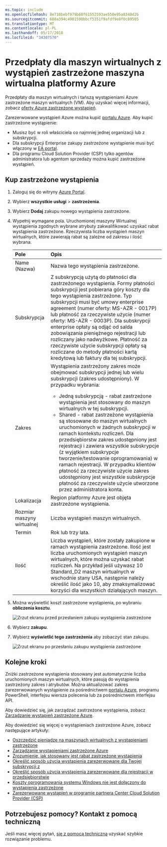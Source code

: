 ```yaml
---
ms.topic: include
ms.openlocfilehash: 8e710bebf979b60f61552593ae550e95a8340d2b
ms.sourcegitcommit: 688a394c4901590bbcf5351f9afdf9e8f0c89505
ms.translationtype: MT
ms.contentlocale: pl-PL
ms.lasthandoff: 05/17/2018
ms.locfileid: "34307570"
---
```

# <a name="prepay-for-virtual-machines-with-azure-reserved-vm-instances"></a>Przedpłaty dla maszyn wirtualnych z wystąpień zastrzeżone maszyna wirtualna platformy Azure

Przedpłaty dla maszyn wirtualnych i tańszą wystąpieniami Azure zastrzeżone maszyn wirtualnych (VM). Aby uzyskać więcej informacji, zobacz [oferty Azure zastrzeżone wystąpień](https://azure.microsoft.com/pricing/reserved-vm-instances/).

Zarezerwowane wystąpień Azure można kupić [portalu Azure](https://portal.azure.com). Aby kupić zastrzeżone wystąpienie:
-   Musisz być w roli właściciela co najmniej jednej organizacji lub z subskrypcji.
-   Dla subskrypcji Enterprise zakupy zastrzeżone wystąpienie musi być włączony w [EA portal](https://ea.azure.com).
-   Dla programu Cloud Solution Provider (CSP) tylko agentów administratora lub agentom sprzedaży można kupić zastrzeżone wystąpień.

## <a name="buy-a-reserved-instance"></a>Kup zastrzeżone wystąpienia
1. Zaloguj się do witryny [Azure Portal](https://portal.azure.com).
2. Wybierz **wszystkie usługi** > **zastrzeżenia**.
3. Wybierz **Dodaj** zakupu nowego wystąpienia zastrzeżone.
4. Wypełnij wymagane pola. Uruchomionej maszyny Wirtualnej wystąpienia zgodnych wybrane atrybuty zakwalifikować uzyskać rabat wystąpienia zastrzeżone. Rzeczywista liczba wystąpień maszyn wirtualnych, które zawierają rabat są zależne od zakresu i ilość wybrana.

    | Pole      | Opis|
    |:------------|:--------------|
    |Name (Nazwa)        |Nazwa tego wystąpienia zastrzeżone.| 
    |Subskrypcja|Z subskrypcją użytą do płatności dla zastrzeżonego wystąpienia. Formy płatności subskrypcji jest pobierana góry koszty dla tego wystąpienia zastrzeżone. Typ subskrypcji musi być umowy enterprise agreement (numer oferty: MS-AZR - 0017P) lub płatność za rzeczywiste użycie (numer oferty: MS-AZR - 0003P). Dla subskrypcji enterprise opłaty są odjąć od salda zobowiązania pieniężnego rejestracji lub rozliczany jako nadwyżkowe. Płatność za rzeczywiste użycie subskrypcji opłaty są rozliczane do metody płatności kartą kredytową lub faktury dla tej subskrypcji.|    
    |Zakres       |Wystąpienia zastrzeżony zakres może obejmować subskrypcji jednej lub wielu subskrypcji (zakres udostępniony). W przypadku wybrania: <ul><li>Jedną subskrypcją - rabat zastrzeżone wystąpienia jest stosowany do maszyn wirtualnych w tej subskrypcji. </li><li>Shared - rabat zastrzeżone wystąpienia są stosowane do maszyn wirtualnych uruchomionych w żadnych subskrypcji w ramach kontekstu rozliczeń. Dla przedsiębiorstw zakres udostępniony jest rejestracji i zawiera wszystkie subskrypcje (z wyjątkiem subskrypcje tworzenie/testowanie oprogramowania) w ramach rejestracji. W przypadku klientów płatność za rzeczywiste użycie zakres udostępniony jest wszystkie subskrypcje płatność za rzeczywiste użycie utworzone przez administratora konta.</li></ul>|
    |Lokalizacja    |Region platformy Azure jest objęta zastrzeżone wystąpienia.|    
    |Rozmiar maszyny wirtualnej     |Liczba wystąpień maszyn wirtualnych.|
    |Termin        |Rok lub trzy lata.|
    |Ilość    |Liczba wystąpień, które zostały zakupione w ramach wystąpienia zastrzeżone. Ilość jest liczba uruchomionych wystąpień maszyn wirtualnych, które można uzyskać rabat rozliczeń. Na przykład jeśli używasz 10 Standard_D2 maszyn wirtualnych w wschodnie stany USA, następnie należy określić ilość jako 10, aby zmaksymalizować korzyści dla wszystkich działających maszyn. |
5. Można wyświetlić koszt zastrzeżone wystąpienia, po wybraniu **obliczenia kosztu**.

    ![Zrzut ekranu przed przesłaniem zakupu wystąpienia zastrzeżone](./media/virtual-machines-buy-compute-reservations/virtualmachines-reservedvminstance-purchase.png)

6. Wybierz **zakupu**.
7. Wybierz **wyświetlić tego zastrzeżenia** aby zobaczyć stan zakupu.

    ![Zrzut ekranu po przesłaniu zakupu wystąpienia zastrzeżone](./media/virtual-machines-buy-compute-reservations/virtualmachines-reservedvmInstance-submit.png)

## <a name="next-steps"></a>Kolejne kroki 
Zniżki zastrzeżone wystąpienia stosowany jest automatycznie liczba uruchomionych maszyn wirtualnych, które pasują do wystąpienia zastrzeżony zakres i atrybutów. Można aktualizować zakres zarezerwowanych wystąpienie za pośrednictwem [portalu Azure](https://portal.azure.com), programu PowerShell, interfejsu wiersza polecenia lub za pośrednictwem interfejsu API. 

Aby dowiedzieć się, jak zarządzać zastrzeżone wystąpienia, zobacz [Zarządzanie wystąpień zastrzeżone Azure](../articles/billing/billing-manage-reserved-vm-instance.md).

Aby dowiedzieć się więcej o wystąpieniach zastrzeżone Azure, zobacz następujące artykuły:

- [Oszczędzić pieniądze na maszynach wirtualnych z wystąpieniami zastrzeżone](../articles/billing/billing-save-compute-costs-reservations.md)
- [Zarządzanie wystąpieniami zastrzeżone Azure](../articles/billing/billing-manage-reserved-vm-instance.md)
- [Zrozumienie, jak stosowany jest rabat zastrzeżone wystąpienia](../articles/billing/billing-understand-vm-reservation-charges.md)
- [Określić sposób użycia wystąpienia zarezerwowane dla Twojej subskrypcji z](../articles/billing/billing-understand-reserved-instance-usage.md)
- [Określić sposób użycia wystąpienia zarezerwowane dla rejestracji w przedsiębiorstwie](../articles/billing/billing-understand-reserved-instance-usage-ea.md)
- [Koszty oprogramowania systemu Windows nie jest dołączony do wystąpienia zastrzeżone](../articles/billing/billing-reserved-instance-windows-software-costs.md)
- [Zarezerwowane wystąpień w programie partnera Center Cloud Solution Provider (CSP)](https://docs.microsoft.com/partner-center/azure-reservations)

## <a name="need-help-contact-support"></a>Potrzebujesz pomocy? Kontakt z pomocą techniczną

Jeśli masz więcej pytań, [się z pomocą techniczną](https://portal.azure.com/?#blade/Microsoft_Azure_Support/HelpAndSupportBlade) uzyskać szybkie rozwiązanie problemu.